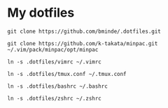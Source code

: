 # My dotfiles

`git clone https://github.com/bminde/.dotfiles.git`

`git clone https://github.com/k-takata/minpac.git ~/.vim/pack/minpac/opt/minpac`

`ln -s .dotfiles/vimrc ~/.vimrc`

`ln -s .dotfiles/tmux.conf ~/.tmux.conf`

`ln -s .dotfiles/bashrc ~/.bashrc`

`ln -s .dotfiles/zshrc ~/.zshrc`
